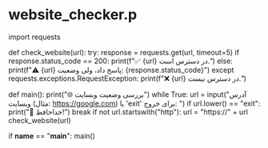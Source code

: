 # website_checker.p
import requests

def check_website(url):
    try:
        response = requests.get(url, timeout=5)
        if response.status_code == 200:
            print(f"✅ {url} در دسترس است.")
        else:
            print(f"⚠️ {url} پاسخ داد، ولی وضعیت: {response.status_code}")
    except requests.exceptions.RequestException:
        print(f"❌ {url} در دسترس نیست.")

def main():
    print("🌐 بررسی وضعیت وبسایت")
    while True:
        url = input("آدرس وبسایت (مثال: https://google.com) یا 'exit' برای خروج: ")
        if url.lower() == "exit":
            print("👋 خداحافظ!")
            break
        if not url.startswith("http"):
            url = "https://" + url
        check_website(url)

if __name__ == "__main__":
    main()
